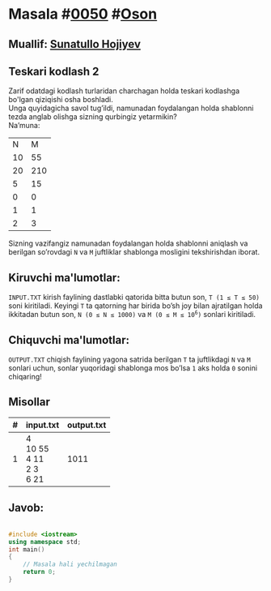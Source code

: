 <h1>Masala #<a href="https://robocontest.uz/tasks/0050">0050</a> #<a href="https://robocontest.uz/tasks?category=1">Oson</a></h1>
<h2> Muallif: <a href="https://robocontest.uz/profile/sunnat">Sunatullo Hojiyev</a></h2>
<h2>Teskari kodlash 2</h2>
<p>
    Zarif odatdagi kodlash turlaridan charchagan holda teskari kodlashga bo'lgan qiziqishi osha boshladi.<br>
Unga quyidagicha savol tug’ildi, namunadan foydalangan holda shablonni tezda anglab olishga sizning qurbingiz yetarmikin?<br>
Na’muna:<br>
<table>
    <tbody>
        <tr>
            <td>N</td>
            <td>M</td>
        </tr>
        <tr>
            <td>10</td>
            <td>55</td>
        </tr>
        <tr>
            <td>20</td>
            <td>210</td>
        </tr>
        <tr>
            <td>5</td>
            <td>15</td>
        </tr>
        <tr>
            <td>0</td>
            <td>0</td>
        </tr>
        <tr>
            <td>1</td>
            <td>1</td>
        </tr>
        <tr>
            <td>2</td>
            <td>3</td>
        </tr>
    </tbody>
</table>
Sizning vazifangiz namunadan foydalangan holda shablonni aniqlash va berilgan so’rovdagi <code>N</code> va <code>M</code> juftliklar shablonga mosligini tekshirishdan iborat.</p>
<h2>Kiruvchi ma'lumotlar:</h2>
<p><code>INPUT.TXT</code> kirish faylining dastlabki qatorida bitta butun son, <code>T (1 ≤ T ≤ 50)</code> soni kiritiladi. Keyingi <code>T</code> ta qatorning har birida bo’sh joy bilan ajratilgan holda ikkitadan butun son, <code>N (0 ≤ N ≤ 1000)</code> va <code>M (0 ≤ M ≤ 10<sup>6</sup>)</code> sonlari kiritiladi.</p>
<h2>Chiquvchi ma'lumotlar:</h2>
<p><code>OUTPUT.TXT</code> chiqish faylining yagona satrida berilgan <code>T</code> ta juftlikdagi <code>N</code> va <code>M</code> sonlari uchun, sonlar yuqoridagi shablonga mos bo’lsa <code>1</code> aks holda <code>0</code> sonini chiqaring!</p>
<h2>Misollar</h2>
<table>
    <thead>
        <tr>
            <th>#</th>
            <th>input.txt</th>
            <th>output.txt</th>
        </tr>
    </thead>
    <tbody>
        <tr>
            <td>1</td>
            <td>4<br>10 55<br>4 11<br>2 3<br>6 21</td>
            <td>1011</td>
        </tr>
    </tbody>
</table>    
<h2>Javob:</h2>

######
```cpp
#include <iostream>
using namespace std;
int main()
{
    // Masala hali yechilmagan
    return 0;
}
```
